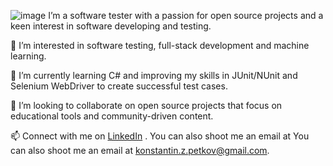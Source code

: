  ![image](https://github.com/Konstantin9209/Konstantin9209/assets/133546359/61e40b0b-730c-4c02-8216-ac66d6206fd9)
 I’m a software tester with a passion for open source projects and a keen interest in software developing and testing.

👀 I’m interested in software testing, full-stack development and machine learning.

🌱 I’m currently learning C# and improving my skills in JUnit/NUnit and Selenium WebDriver to create successful test cases.

💞️ I’m looking to collaborate on open source projects that focus on educational tools and community-driven content.

📫 Connect with me on [LinkedIn](https://www.linkedin.com/in/konstantin-petkov92/) . You can also shoot me an email at You can also shoot me an email at [konstantin.z.petkov@gmail.com](mailto:your-email).

<!---
Konstantin9209/Konstantin9209 is a ✨ special ✨ repository because its `README.md` (this file) appears on your GitHub profile.
You can click the Preview link to take a look at your changes.
--->
